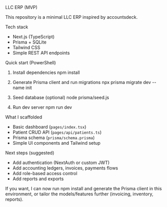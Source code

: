 LLC ERP (MVP)

This repository is a minimal LLC ERP inspired by accountsdeck.

Tech stack
- Next.js (TypeScript)
- Prisma + SQLite
- Tailwind CSS
- Simple REST API endpoints

Quick start (PowerShell)

1. Install dependencies
   npm install

2. Generate Prisma client and run migrations
   npx prisma migrate dev --name init

3. Seed database (optional)
   node prisma/seed.js

4. Run dev server
   npm run dev

What I scaffolded
- Basic dashboard (`pages/index.tsx`)
- Patient CRUD API (`pages/api/patients.ts`)
- Prisma schema (`prisma/schema.prisma`)
- Simple UI components and Tailwind setup

Next steps (suggested)
- Add authentication (NextAuth or custom JWT)
- Add accounting ledgers, invoices, payments flows
- Add role-based access control
- Add reports and exports

If you want, I can now run npm install and generate the Prisma client in this environment, or tailor the models/features further (invoicing, inventory, reports).